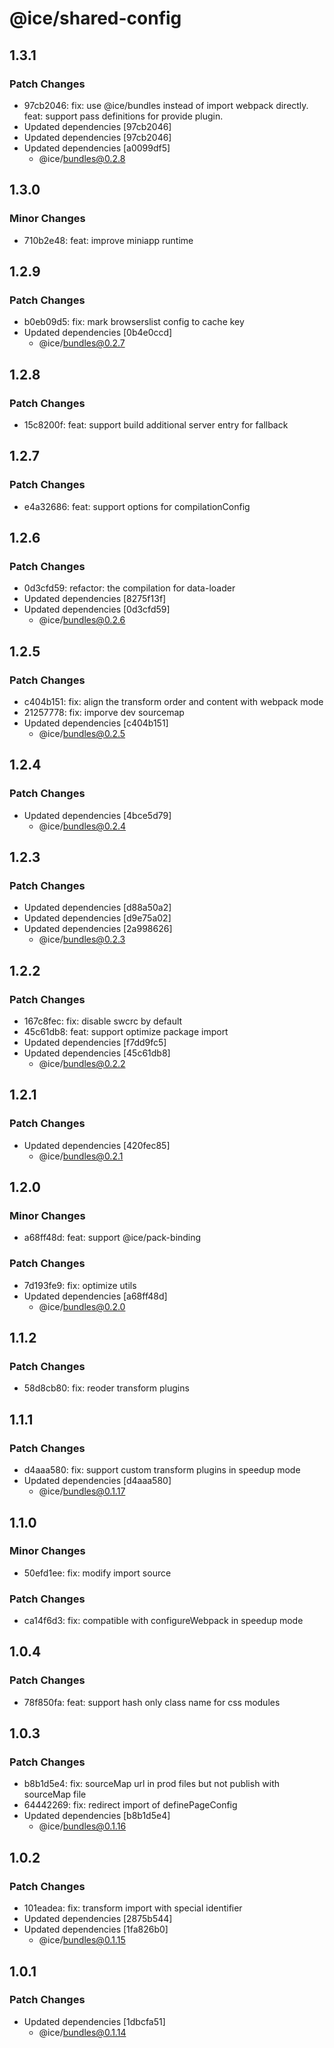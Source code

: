 # @ice/shared-config

## 1.3.1

### Patch Changes

- 97cb2046: fix: use @ice/bundles instead of import webpack directly.
  feat: support pass definitions for provide plugin.
- Updated dependencies [97cb2046]
- Updated dependencies [97cb2046]
- Updated dependencies [a0099df5]
  - @ice/bundles@0.2.8

## 1.3.0

### Minor Changes

- 710b2e48: feat: improve miniapp runtime

## 1.2.9

### Patch Changes

- b0eb09d5: fix: mark browserslist config to cache key
- Updated dependencies [0b4e0ccd]
  - @ice/bundles@0.2.7

## 1.2.8

### Patch Changes

- 15c8200f: feat: support build additional server entry for fallback

## 1.2.7

### Patch Changes

- e4a32686: feat: support options for compilationConfig

## 1.2.6

### Patch Changes

- 0d3cfd59: refactor: the compilation for data-loader
- Updated dependencies [8275f13f]
- Updated dependencies [0d3cfd59]
  - @ice/bundles@0.2.6

## 1.2.5

### Patch Changes

- c404b151: fix: align the transform order and content with webpack mode
- 21257778: fix: imporve dev sourcemap
- Updated dependencies [c404b151]
  - @ice/bundles@0.2.5

## 1.2.4

### Patch Changes

- Updated dependencies [4bce5d79]
  - @ice/bundles@0.2.4

## 1.2.3

### Patch Changes

- Updated dependencies [d88a50a2]
- Updated dependencies [d9e75a02]
- Updated dependencies [2a998626]
  - @ice/bundles@0.2.3

## 1.2.2

### Patch Changes

- 167c8fec: fix: disable swcrc by default
- 45c61db8: feat: support optimize package import
- Updated dependencies [f7dd9fc5]
- Updated dependencies [45c61db8]
  - @ice/bundles@0.2.2

## 1.2.1

### Patch Changes

- Updated dependencies [420fec85]
  - @ice/bundles@0.2.1

## 1.2.0

### Minor Changes

- a68ff48d: feat: support @ice/pack-binding

### Patch Changes

- 7d193fe9: fix: optimize utils
- Updated dependencies [a68ff48d]
  - @ice/bundles@0.2.0

## 1.1.2

### Patch Changes

- 58d8cb80: fix: reoder transform plugins

## 1.1.1

### Patch Changes

- d4aaa580: fix: support custom transform plugins in speedup mode
- Updated dependencies [d4aaa580]
  - @ice/bundles@0.1.17

## 1.1.0

### Minor Changes

- 50efd1ee: fix: modify import source

### Patch Changes

- ca14f6d3: fix: compatible with configureWebpack in speedup mode

## 1.0.4

### Patch Changes

- 78f850fa: feat: support hash only class name for css modules

## 1.0.3

### Patch Changes

- b8b1d5e4: fix: sourceMap url in prod files but not publish with sourceMap file
- 64442269: fix: redirect import of definePageConfig
- Updated dependencies [b8b1d5e4]
  - @ice/bundles@0.1.16

## 1.0.2

### Patch Changes

- 101eadea: fix: transform import with special identifier
- Updated dependencies [2875b544]
- Updated dependencies [1fa826b0]
  - @ice/bundles@0.1.15

## 1.0.1

### Patch Changes

- Updated dependencies [1dbcfa51]
  - @ice/bundles@0.1.14
